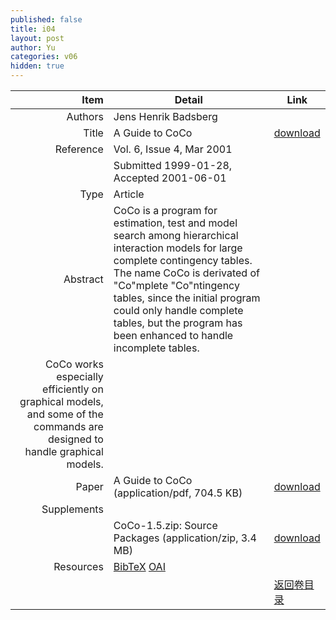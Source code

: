 ```yaml
---
published: false
title: i04
layout: post
author: Yu
categories: v06
hidden: true
---
```


| Item | Detail | Link |
|---:|---|---|
| Authors | Jens Henrik Badsberg| |
| Title |A Guide to CoCo | [download](http://www.jstatsoft.org/v06/i04/paper) |
| Reference |Vol. 6, Issue 4, Mar 2001 | |
| | Submitted 1999-01-28, Accepted 2001-06-01| | 
| Type | Article| |
| Abstract | CoCo is a program for estimation, test and model search among hierarchical interaction models for large complete contingency tables. The name CoCo is derivated of "Co"mplete "Co"ntingency tables, since the initial program could only handle complete tables, but the program has been enhanced to handle incomplete tables.| |
 CoCo works especially efficiently on graphical models, and some of the commands are designed to handle graphical models.| |
| Paper | A Guide to CoCo  (application/pdf, 704.5 KB)| [download](http://www.jstatsoft.org/v06/i04/paper) |
| Supplements | | |
| |CoCo-1.5.zip: Source Packages  (application/zip, 3.4 MB)|  [download](http://www.jstatsoft.org/v06/i04/supp/1) |
| Resources | [BibTeX](http://www.jstatsoft.org/v06/i04/bibtex) [OAI](http://www.jstatsoft.org/oai?verb=GetRecord&identifier=oai.jstatsoft/v06/i04&prefix=oai_dc)| |
| |  | [返回卷目录]({{site.baseurl}}/volume/v06.html) |